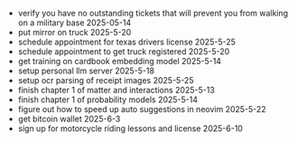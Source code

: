 - verify you have no outstanding tickets that will prevent you from walking on a military base 2025-05-14
- put mirror on truck 2025-5-20
- schedule appointment for texas drivers license 2025-5-25
- schedule appointment to get truck registered 2025-5-20
- get training on cardbook embedding model 2025-5-14
- setup personal llm server 2025-5-18
- setup ocr parsing of receipt images 2025-5-25
- finish chapter 1 of matter and interactions 2025-5-13
- finish chapter 1 of probability models 2025-5-14
- figure out how to speed up auto suggestions in neovim 2025-5-22
- get bitcoin wallet 2025-6-3
- sign up for motorcycle riding lessons and license 2025-6-10
